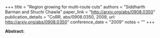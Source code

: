 +++
title = "Region growing for multi-route cuts"
authors = "Siddharth Barman and Shuchi Chawla"
paper_link = "http://arxiv.org/abs/0908.0350"
publication_details = "CoRR, abs/0908.0350, 2009, url: http://arxiv.org/abs/0908.0350"
conference_date = "2009"
notes = ""
+++

<b>Abstract:</b>

